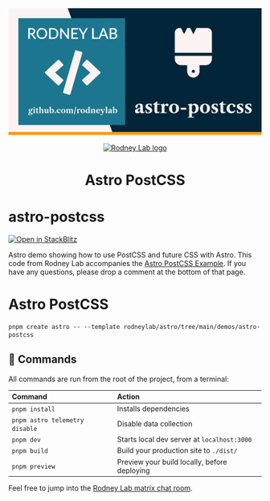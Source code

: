 <img src="../../images/rodneylab-github-astro-postcss.png" alt="Rodney Lab astro-postcss Github banner">

<p align="center">
  <a aria-label="Open Rodney Lab site" href="https://rodneylab.com" rel="nofollow noopener noreferrer">
    <img alt="Rodney Lab logo" src="https://rodneylab.com/assets/icon.png" width="60" />
  </a>
</p>
<h1 align="center">
  Astro PostCSS
</h1>

# astro-postcss

[![Open in StackBlitz](https://developer.stackblitz.com/img/open_in_stackblitz.svg)](https://stackblitz.com/github/rodneylab/astro/tree/main/demos/astro-postcss)

Astro demo showing how to use PostCSS and future CSS with Astro. This code from Rodney Lab accompanies the <a href="https://rodneylab.com/astro-postcss-example/">Astro PostCSS Example</a>. If you have any questions, please drop a comment at the bottom of that page.

# Astro PostCSS

```
pnpm create astro -- --template rodneylab/astro/tree/main/demos/astro-postcss
```

## 🧞 Commands

All commands are run from the root of the project, from a terminal:

| Command                        | Action                                       |
| :----------------------------- | :------------------------------------------- |
| `pnpm install`                 | Installs dependencies                        |
| `pnpm astro telemetry disable` | Disable data collection                      |
| `pnpm dev`                     | Starts local dev server at `localhost:3000`  |
| `pnpm build`                   | Build your production site to `./dist/`      |
| `pnpm preview`                 | Preview your build locally, before deploying |

Feel free to jump into the [Rodney Lab matrix chat room](https://matrix.to/#/%23rodney:matrix.org).
